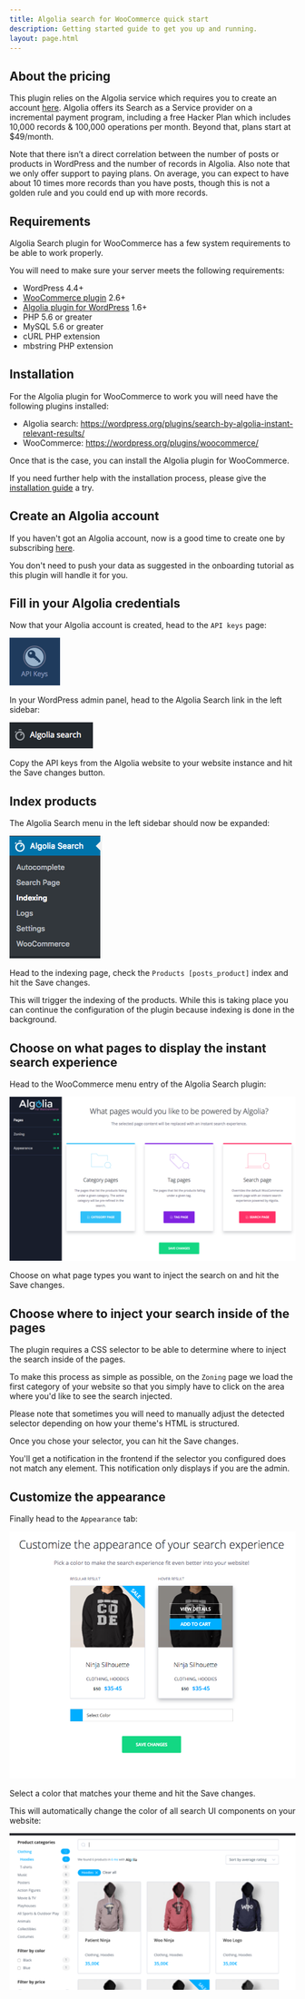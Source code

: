 ```yaml
---
title: Algolia search for WooCommerce quick start
description: Getting started guide to get you up and running.
layout: page.html
---
```

## About the pricing

This plugin relies on the Algolia service which requires you to create an account [here](https://www.algolia.com/users/sign_up). Algolia offers its Search as a Service provider on a incremental payment program, including a free Hacker Plan which includes 10,000 records & 100,000 operations per month. Beyond that, plans start at $49/month.

<div class="alert alert-info">Note that there isn’t a direct correlation between the number of posts or products in WordPress and the number of records in Algolia. Also note that we only offer support to paying plans. On average, you can expect to have about 10 times more records than you have posts, though this is not a golden rule and you could end up with more records.</div>

## Requirements

Algolia Search plugin for WooCommerce has a few system requirements to be able to work properly.

You will need to make sure your server meets the following requirements:

- WordPress 4.4+
- [WooCommerce plugin](https://wordpress.org/plugins/woocommerce/) 2.6+
- [Algolia plugin for WordPress](https://wordpress.org/plugins/search-by-algolia-instant-relevant-results/) 1.6+
- PHP 5.6 or greater
- MySQL 5.6 or greater
- cURL PHP extension
- mbstring PHP extension

## Installation

For the Algolia plugin for WooCommerce to work you will need have the following plugins installed:

- Algolia search: https://wordpress.org/plugins/search-by-algolia-instant-relevant-results/
- WooCommerce: https://wordpress.org/plugins/woocommerce/

Once that is the case, you can install the Algolia plugin for WooCommerce.

If you need further help with the installation process, please give the [installation guide](https://wordpress.org/plugins/search-by-algolia-instant-relevant-results/installation/) a try.

## Create an Algolia account

If you haven't got an Algolia account, now is a good time to create one by subscribing [here](https://www.algolia.com/users/sign_up).

<div class="alert alert-info">You don't need to push your data as suggested in the onboarding tutorial as this plugin will handle it for you.</div>

## Fill in your Algolia credentials

Now that your Algolia account is created, head to the `API keys` page:

![API keys](img/quick-start/api-keys.png)

In your WordPress admin panel, head to the Algolia Search link in the left sidebar:

![Algolia search menu entry](img/quick-start/algolia-search-menu-entry.png)

Copy the API keys from the Algolia website to your website instance and hit the <span class="wp-btn">Save changes</span> button.

## Index products

The Algolia Search menu in the left sidebar should now be expanded:

![Algolia search expanded menu](img/quick-start/expanded-menu.png)

Head to the indexing page, check the `Products [posts_product]` index and hit the <span class="wp-btn">Save changes</span>.

This will trigger the indexing of the products. While this is taking place you can continue the configuration of the plugin because indexing is done in the background.

## Choose on what pages to display the instant search experience

Head to the WooCommerce menu entry of the Algolia Search plugin:

![Algolia search expanded menu](img/quick-start/pages-screen.png)


Choose on what page types you want to inject the search on and hit the <span class="wp-btn">Save changes</span>.

## Choose where to inject your search inside of the pages

The plugin requires a CSS selector to be able to determine where to inject the search inside of the pages.

To make this process as simple as possible, on the `Zoning` page we load the first category of your website so that you simply have to click on the area where you'd like to see the search injected.

<div class="alert alert-info">Please note that sometimes you will need to manually adjust the detected selector depending on how your theme's HTML is structured.</div>

Once you chose your selector, you can hit the <span class="wp-btn">Save changes</span>.

<div class="alert alert-info">You'll get a notification in the frontend if the selector you configured does not match any element. This notification only displays if you are the admin.</div>

## Customize the appearance

Finally head to the `Appearance` tab:

![Appearance screen](img/quick-start/appearance-screen.png)

Select a color that matches your theme and hit the <span class="wp-btn">Save changes</span>.

This will automatically change the color of all search UI components on your website:

![Search UI](img/quick-start/search-ui.png)




